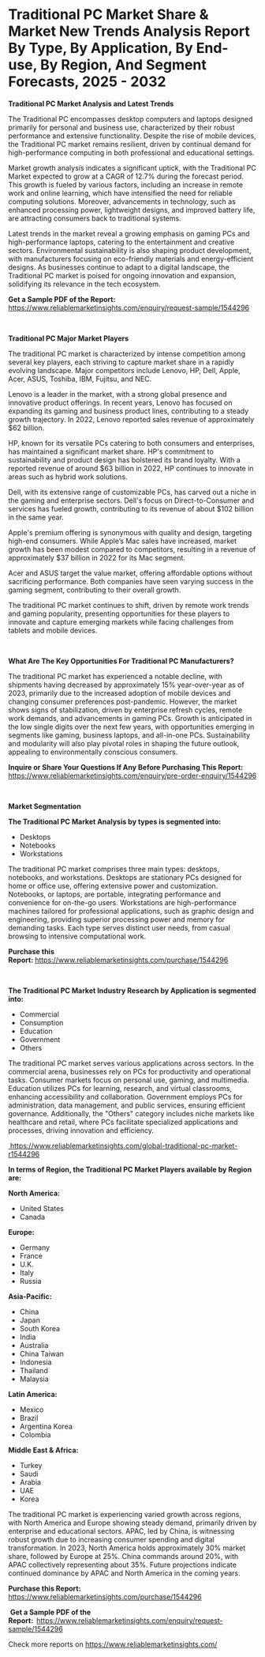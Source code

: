 <p><h1>Traditional PC Market Share & Market New Trends Analysis Report By Type, By Application, By End-use, By Region, And Segment Forecasts, 2025 - 2032</h1></p><p><strong>Traditional PC Market Analysis and Latest Trends</strong></p>
<p><p>The Traditional PC encompasses desktop computers and laptops designed primarily for personal and business use, characterized by their robust performance and extensive functionality. Despite the rise of mobile devices, the Traditional PC market remains resilient, driven by continual demand for high-performance computing in both professional and educational settings. </p><p>Market growth analysis indicates a significant uptick, with the Traditional PC Market expected to grow at a CAGR of 12.7% during the forecast period. This growth is fueled by various factors, including an increase in remote work and online learning, which have intensified the need for reliable computing solutions. Moreover, advancements in technology, such as enhanced processing power, lightweight designs, and improved battery life, are attracting consumers back to traditional systems.</p><p>Latest trends in the market reveal a growing emphasis on gaming PCs and high-performance laptops, catering to the entertainment and creative sectors. Environmental sustainability is also shaping product development, with manufacturers focusing on eco-friendly materials and energy-efficient designs. As businesses continue to adapt to a digital landscape, the Traditional PC market is poised for ongoing innovation and expansion, solidifying its relevance in the tech ecosystem.</p></p>
<p><strong>Get a Sample PDF of the Report:&nbsp;</strong> <a href="https://www.reliablemarketinsights.com/enquiry/request-sample/1544296?utm_campaign=1894&utm_medium=2&utm_source=Github&utm_content=ia&utm_term=04042025&utm_id=traditional-pc">https://www.reliablemarketinsights.com/enquiry/request-sample/1544296</a></p>
<p>&nbsp;</p>
<p><strong>Traditional PC Major Market Players</strong></p>
<p><p>The traditional PC market is characterized by intense competition among several key players, each striving to capture market share in a rapidly evolving landscape. Major competitors include Lenovo, HP, Dell, Apple, Acer, ASUS, Toshiba, IBM, Fujitsu, and NEC.</p><p>Lenovo is a leader in the market, with a strong global presence and innovative product offerings. In recent years, Lenovo has focused on expanding its gaming and business product lines, contributing to a steady growth trajectory. In 2022, Lenovo reported sales revenue of approximately $62 billion.</p><p>HP, known for its versatile PCs catering to both consumers and enterprises, has maintained a significant market share. HP's commitment to sustainability and product design has bolstered its brand loyalty. With a reported revenue of around $63 billion in 2022, HP continues to innovate in areas such as hybrid work solutions.</p><p>Dell, with its extensive range of customizable PCs, has carved out a niche in the gaming and enterprise sectors. Dell's focus on Direct-to-Consumer and services has fueled growth, contributing to its revenue of about $102 billion in the same year.</p><p>Apple's premium offering is synonymous with quality and design, targeting high-end consumers. While Apple’s Mac sales have increased, market growth has been modest compared to competitors, resulting in a revenue of approximately $37 billion in 2022 for its Mac segment.</p><p>Acer and ASUS target the value market, offering affordable options without sacrificing performance. Both companies have seen varying success in the gaming segment, contributing to their overall growth.</p><p>The traditional PC market continues to shift, driven by remote work trends and gaming popularity, presenting opportunities for these players to innovate and capture emerging markets while facing challenges from tablets and mobile devices.</p></p>
<p>&nbsp;</p>
<p><strong>What Are The Key Opportunities For Traditional PC Manufacturers?</strong></p>
<p><p>The traditional PC market has experienced a notable decline, with shipments having decreased by approximately 15% year-over-year as of 2023, primarily due to the increased adoption of mobile devices and changing consumer preferences post-pandemic. However, the market shows signs of stabilization, driven by enterprise refresh cycles, remote work demands, and advancements in gaming PCs. Growth is anticipated in the low single digits over the next few years, with opportunities emerging in segments like gaming, business laptops, and all-in-one PCs. Sustainability and modularity will also play pivotal roles in shaping the future outlook, appealing to environmentally conscious consumers.</p></p>
<p><strong>Inquire or Share Your Questions If Any Before Purchasing This Report:</strong> <a href="https://www.reliablemarketinsights.com/enquiry/pre-order-enquiry/1544296?utm_campaign=1894&utm_medium=2&utm_source=Github&utm_content=ia&utm_term=04042025&utm_id=traditional-pc">https://www.reliablemarketinsights.com/enquiry/pre-order-enquiry/1544296</a></p>
<p>&nbsp;</p>
<p><strong>Market Segmentation</strong></p>
<p><strong>The Traditional PC Market Analysis by types is segmented into:</strong></p>
<p><ul><li>Desktops</li><li>Notebooks</li><li>Workstations</li></ul></p>
<p><p>The traditional PC market comprises three main types: desktops, notebooks, and workstations. Desktops are stationary PCs designed for home or office use, offering extensive power and customization. Notebooks, or laptops, are portable, integrating performance and convenience for on-the-go users. Workstations are high-performance machines tailored for professional applications, such as graphic design and engineering, providing superior processing power and memory for demanding tasks. Each type serves distinct user needs, from casual browsing to intensive computational work.</p></p>
<p><strong>Purchase this Report:&nbsp;</strong><a href="https://www.reliablemarketinsights.com/purchase/1544296?utm_campaign=1894&utm_medium=2&utm_source=Github&utm_content=ia&utm_term=04042025&utm_id=traditional-pc">https://www.reliablemarketinsights.com/purchase/1544296</a></p>
<p>&nbsp;</p>
<p><strong>The Traditional PC Market Industry Research by Application is segmented into:</strong></p>
<p><ul><li>Commercial</li><li>Consumption</li><li>Education</li><li>Government</li><li>Others</li></ul></p>
<p><p>The traditional PC market serves various applications across sectors. In the commercial arena, businesses rely on PCs for productivity and operational tasks. Consumer markets focus on personal use, gaming, and multimedia. Education utilizes PCs for learning, research, and virtual classrooms, enhancing accessibility and collaboration. Government employs PCs for administration, data management, and public services, ensuring efficient governance. Additionally, the "Others" category includes niche markets like healthcare and retail, where PCs facilitate specialized applications and processes, driving innovation and efficiency.</p></p>
<p><a href="https://www.reliablemarketinsights.com/global-traditional-pc-market-r1544296?utm_campaign=1894&utm_medium=2&utm_source=Github&utm_content=ia&utm_term=04042025&utm_id=traditional-pc">&nbsp;https://www.reliablemarketinsights.com/global-traditional-pc-market-r1544296</a></p>
<p><strong>In terms of Region, the Traditional PC Market Players available by Region are:</strong></p>
<p>
    <p> <strong> North America: </strong>
        <ul>
            <li>United States</li>
            <li>Canada</li>
        </ul>
        </p> 
    <p> <strong> Europe: </strong>
        <ul>
            <li>Germany</li>
            <li>France</li>
            <li>U.K.</li>
            <li>Italy</li>
            <li>Russia</li>
        </ul>
        </p> 
    <p> <strong> Asia-Pacific: </strong>
        <ul>
            <li>China</li>
            <li>Japan</li>
            <li>South Korea</li>
            <li>India</li>
            <li>Australia</li>
            <li>China Taiwan</li>
            <li>Indonesia</li>
            <li>Thailand</li>
            <li>Malaysia</li>
        </ul>
        </p> 
    <p> <strong> Latin America: </strong>
        <ul>
            <li>Mexico</li>
            <li>Brazil</li>
            <li>Argentina Korea</li>
            <li>Colombia</li>
        </ul>
        </p> 
    <p> <strong> Middle East & Africa: </strong>
        <ul>
            <li>Turkey</li>
            <li>Saudi</li>
            <li>Arabia</li>
            <li>UAE</li>
            <li>Korea</li>
        </ul>
    </p>
    </p>
<p><p>The traditional PC market is experiencing varied growth across regions, with North America and Europe showing steady demand, primarily driven by enterprise and educational sectors. APAC, led by China, is witnessing robust growth due to increasing consumer spending and digital transformation. In 2023, North America holds approximately 30% market share, followed by Europe at 25%. China commands around 20%, with APAC collectively representing about 35%. Future projections indicate continued dominance by APAC and North America in the coming years.</p></p>
<p><strong>Purchase this Report: </strong><a href="https://www.reliablemarketinsights.com/purchase/1544296?utm_campaign=1894&utm_medium=2&utm_source=Github&utm_content=ia&utm_term=04042025&utm_id=traditional-pc">https://www.reliablemarketinsights.com/purchase/1544296</a></p>
<p>&nbsp;<strong>Get a Sample PDF of the Report:&nbsp;&nbsp;</strong><a href="https://www.reliablemarketinsights.com/enquiry/request-sample/1544296?utm_campaign=1894&utm_medium=2&utm_source=Github&utm_content=ia&utm_term=04042025&utm_id=traditional-pc">https://www.reliablemarketinsights.com/enquiry/request-sample/1544296</a></p>
<p><strong></strong></p>
<p>Check more reports on <a href="https://www.reliablemarketinsights.com/?utm_campaign=1894&utm_medium=2&utm_source=Github&utm_content=ia&utm_term=04042025&utm_id=traditional-pc">https://www.reliablemarketinsights.com/</a></p>